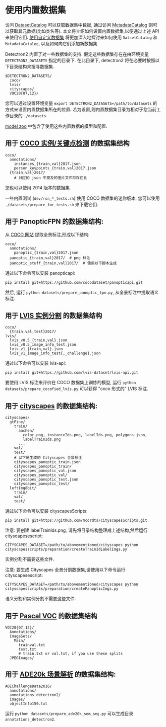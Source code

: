 # 使用内置数据集

访问 [DatasetCatalog](https://detectron2.readthedocs.io/modules/data.html#detectron2.data.DatasetCatalog) 可以获取数据集中数据,
通过访问 [MetadataCatalog](https://detectron2.readthedocs.io/modules/data.html#detectron2.data.MetadataCatalog) 则可以获取其元数据(比如类名等).
本文将介绍如何设置内置数据集,以便通过上述 API 来使用它们.
[使用自定义数据集](https://detectron2.readthedocs.io/tutorials/datasets.html) 将更加深入地探讨来如何使用 `DatsetCatalog` 和 `MetadataCatalog`,
以及如何向它们添加新数据集

Detectron2 内置了对一些数据集的支持.
假定这些数据集存在在由环境变量 `DETECTRON2_DATASETS` 指定的目录下.
在此目录下, detectron2 将在必要时按照以下目录结构来搜寻数据集.
```
$DETECTRON2_DATASETS/
  coco/
  lvis/
  cityscapes/
  VOC20{07,12}/
```

您可以通过设置环境变量 `export DETECTRON2_DATASETS=/path/to/datasets` 的方式来设置内置数据集所在的位置.
若为设置,则内置数据集目录为相对于您当前工作目录的 `./datasets`.

[model zoo](https://github.com/facebookresearch/detectron2/blob/master/MODEL_ZOO.md) 中包含了使用这些内置数据的模型和配置.

## 用于 [COCO 实例/关键点检测](https://cocodataset.org/#download) 的数据集结构

```
coco/
  annotations/
    instances_{train,val}2017.json
    person_keypoints_{train,val}2017.json
  {train,val}2017/
    # 对应的 json 中提及的图片文件将存在此
```

您也可以使用 2014 版本的数据集.

一些内置测试 (`dev/run_*_tests.sh`) 使用 COCO 数据集的迷你版本,
您可以使用 `./datasets/prepare_for_tests.sh` 来下载它们.

## 用于 PanopticFPN 的数据集结构:

从 [COCO 网站](https://cocodataset.org/#download) 提取全景标注,形成以下结构:
```
coco/
  annotations/
    panoptic_{train,val}2017.json
  panoptic_{train,val}2017/  # png 标注
  panoptic_stuff_{train,val}2017/  # 使用以下脚本生成
```

通过以下命令可以安装 panopticapi:
```shell
pip install git+https://github.com/cocodataset/panopticapi.git
```
然后, 运行 `python datasets/prepare_panoptic_fpn.py`, 从全景标注中提取语义标注.

## 用于 [LVIS 实例分割](https://www.lvisdataset.org/dataset) 的数据集结构

```
coco/
  {train,val,test}2017/
lvis/
  lvis_v0.5_{train,val}.json
  lvis_v0.5_image_info_test.json
  lvis_v1_{train,val}.json
  lvis_v1_image_info_test{,_challenge}.json
```

通过以下命令可以安装 lvis-api:
```shell
pip install git+https://github.com/lvis-dataset/lvis-api.git
```

要使用 LVIS 标注来评价在 COCO 数据集上训练的模型,
运行 `python datasets/prepare_cocofied_lvis.py` 可以获得 "coco 形式的" LVIS 标注.

## 用于 [cityscapes](https://www.cityscapes-dataset.com/downloads/) 的数据集结构:

```
cityscapes/
  gtFine/
    train/
      aachen/
        color.png, instanceIds.png, labelIds.png, polygons.json,
        labelTrainIds.png
      ...
    val/
    test/
    # 以下是生成的 Cityscapes 全景标注
    cityscapes_panoptic_train.json
    cityscapes_panoptic_train/
    cityscapes_panoptic_val.json
    cityscapes_panoptic_val/
    cityscapes_panoptic_test.json
    cityscapes_panoptic_test/
  leftImg8bit/
    train/
    val/
    test/
```
通过以下命令可以安装 cityscapesScripts:
```shell
pip install git+https://github.com/mcordts/cityscapesScripts.git
```

注意: 要创建 labelTrainIds.png, 请先将目录结构整理成上述结构,然后运行 cityscapesescript:
```shell
CITYSCAPES_DATASET=/path/to/abovementioned/cityscapes python cityscapesscripts/preparation/createTrainIdLabelImgs.py
```
实例分割不需要这些文件.

注意: 要生成 Cityscapes 全景分割数据集,请使用以下命令运行 cityscapesescript:
```shell
CITYSCAPES_DATASET=/path/to/abovementioned/cityscapes python cityscapesscripts/preparation/createPanopticImgs.py
```
语义分割和实例分割不需要这些文件.

## 用于 [Pascal VOC](http://host.robots.ox.ac.uk/pascal/VOC/index.html) 的数据集结构
```
VOC20{07,12}/
  Annotations/
  ImageSets/
    Main/
      trainval.txt
      test.txt
      # train.txt or val.txt, if you use these splits
  JPEGImages/
```

## 用于 [ADE20k 场景解析](http://sceneparsing.csail.mit.edu/) 的数据集结构:
```
ADEChallengeData2016/
  annotations/
  annotations_detectron2/
  images/
  objectInfo150.txt
```
运行 `python datasets/prepare_ade20k_sem_seg.py` 可以生成目录 `annotations_detectron2`.
